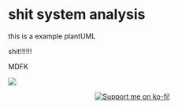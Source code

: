 # shit  system analysis

this is a example plantUML

shit!!!!!!

MDFK

<img src="https://images-wixmp-ed30a86b8c4ca887773594c2.wixmp.com/f/909926e6-e23e-45a0-a264-34aa7db999fc/d8wvspb-a1de1c13-d501-440a-9b31-cc12534a231b.jpg/v1/fill/w_1024,h_576,q_75,strp/fate_stay_night___tohsaka_rin_wallpaper_hd__by_maukazz_d8wvspb-fullview.jpg?token=eyJ0eXAiOiJKV1QiLCJhbGciOiJIUzI1NiJ9.eyJzdWIiOiJ1cm46YXBwOjdlMGQxODg5ODIyNjQzNzNhNWYwZDQxNWVhMGQyNmUwIiwiaXNzIjoidXJuOmFwcDo3ZTBkMTg4OTgyMjY0MzczYTVmMGQ0MTVlYTBkMjZlMCIsIm9iaiI6W1t7ImhlaWdodCI6Ijw9NTc2IiwicGF0aCI6Ii9mLzkwOTkyNmU2LWUyM2UtNDVhMC1hMjY0LTM0YWE3ZGI5OTlmYy9kOHd2c3BiLWExZGUxYzEzLWQ1MDEtNDQwYS05YjMxLWNjMTI1MzRhMjMxYi5qcGciLCJ3aWR0aCI6Ijw9MTAyNCJ9XV0sImF1ZCI6WyJ1cm46c2VydmljZTppbWFnZS5vcGVyYXRpb25zIl19.TexiBfQbDbYl7qN0NoK_zUb6rCJendQoO76TxzQIclY"/>

<br/>


<p align="center">
  <a href="https://ko-fi.com/arch1e0732"><img src="https://ko-fi.com/img/githubbutton_sm.svg" alt="Support me on ko-fi!" /></a>
</p>
